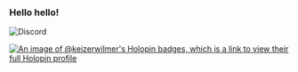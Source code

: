 ### Hello hello!

<img src="https://discord.c99.nl/widget/theme-1/688071575487905798.png" alt="Discord">

[![An image of @keizerwilmer's Holopin badges, which is a link to view their full Holopin profile](https://holopin.me/keizerwilmer)](https://holopin.io/@keizerwilmer)
